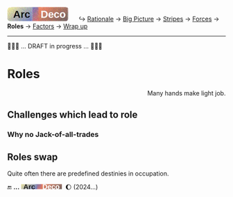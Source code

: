 [![Arc Deco.](../../../../_rsc/_img/ArcDeco/ArcDeco-bar-h33px_rounded.jpg)](../../README.md) &nbsp;&nbsp;&nbsp;&nbsp;&nbsp;↪️&nbsp;[Rationale](../01.Rationale/README.md) -> [Big&nbsp;Picture](../02.BigPict/README.md) -> 
[Stripes](../03.Stripes/README.md) -> [Forces](../04.Forces/README.md) -> **Roles** -> [Factors](../06.Factors/README.md) -> [Wrap&nbsp;up](../07.Wrapping/README.md)

---

🚧🚧🚧 ... DRAFT in progress ... 🚧🚧🚧

# Roles

<p dir="rtl">.Many hands make light job</p>


## Challenges which lead to role

### Why no Jack-of-all-trades

## Roles swap



Quite often there are predefined destinies in occupation.

🔚 **...** <picture><img alt="&nbsp;&nbsp;&nbsp;&nbsp;Arc Deco" src="../../../../_rsc/_img/ArcDeco/ArcDeco-bar-12px.jpg"
title="Arc&nbsp;&nbsp;&nbsp;&nbsp;&nbsp;ARChitecture&#013;&#010;D&nbsp;&nbsp;&nbsp;&nbsp;&nbsp;&nbsp;&nbsp;Design&#013;&#010;e&nbsp;&nbsp;&nbsp;&nbsp;&nbsp;&nbsp;&nbsp;&nbsp;dEvelopment&#013;&#010;co&nbsp;&nbsp;&nbsp;&nbsp;&nbsp;&nbsp;COde"/></picture>
&nbsp;🌔 (2024...)